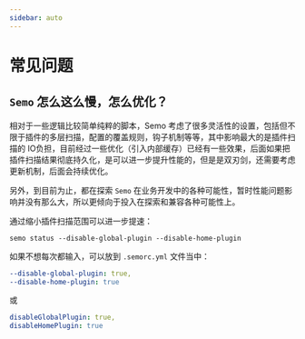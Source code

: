 ```yaml
---
sidebar: auto
---
```

# 常见问题

## `Semo` 怎么这么慢，怎么优化？

相对于一些逻辑比较简单纯粹的脚本，Semo 考虑了很多灵活性的设置，包括但不限于插件的多层扫描，配置的覆盖规则，钩子机制等等，其中影响最大的是插件扫描的 IO负担，目前经过一些优化（引入内部缓存）已经有一些效果，后面如果把插件扫描结果彻底持久化，是可以进一步提升性能的，但是是双刃剑，还需要考虑更新机制，后面会持续优化。

另外，到目前为止，都在探索 `Semo` 在业务开发中的各种可能性，暂时性能问题影响并没有那么大，所以更倾向于投入在探索和兼容各种可能性上。

通过缩小插件扫描范围可以进一步提速：

```
semo status --disable-global-plugin --disable-home-plugin
```

如果不想每次都输入，可以放到 `.semorc.yml` 文件当中：

```yml
--disable-global-plugin: true,
--disable-home-plugin: true
```

或

```yml
disableGlobalPlugin: true,
disableHomePlugin: true
```





